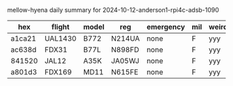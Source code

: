 mellow-hyena daily summary for 2024-10-12-anderson1-rpi4c-adsb-1090

|hex|flight|model|reg|emergency|mil|weirdo|
|--|--|--|--|--|--|--|
|a1ca21|UAL1430|B772|N214UA|none|F|yyy|
|ac638d|FDX31|B77L|N898FD|none|F|yyy|
|841520|JAL12|A35K|JA05WJ|none|F|yyy|
|a801d3|FDX169|MD11|N615FE|none|F|yyy|
